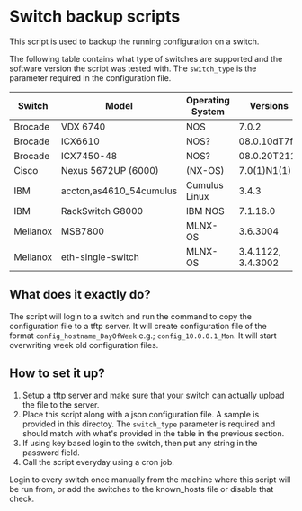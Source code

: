 # Switch backup scripts

This script is used to backup the running configuration on a switch.

The following table contains what type of switches are supported and the software version the script was tested with.
The `switch_type` is the parameter required in the configuration file.

| Switch | Model | Operating System | Versions | switch_type parameter |
|-|-|-|-|-|
| Brocade| VDX 6740 | NOS | 7.0.2 | vdx6740|
| Brocade | ICX6610 | NOS? | 08.0.10dT7f1 | icx6610 |
| Brocade | ICX7450-48 | NOS?  | 08.0.20T211 | icx6610 |
| Cisco | Nexus 5672UP (6000) | (NX-OS) | 7.0(1)N1(1) | nexus6000 |
| IBM | accton,as4610_54cumulus  | Cumulus Linux |  3.4.3 | cumulus |
| IBM | RackSwitch G8000 | IBM NOS | 7.1.16.0 | ibm_rack |
| Mellanox | MSB7800 | MLNX-OS | 3.6.3004 | mellanox |
| Mellanox | eth-single-switch | MLNX-OS | 3.4.1122, 3.4.3002| mellanox |

## What does it exactly do?

The script will login to a switch and run the command to copy the configuration file to a tftp server. It will create configuration file of the format `config_hostname_DayOfWeek` e.g.; `config_10.0.0.1_Mon`. It will start overwriting week old configuration files.

## How to set it up?

1. Setup a tftp server and make sure that your switch can actually upload the file to the server.
2. Place this script along with a json configuration file. A sample is provided in this directoy. The `switch_type` parameter is required and should match with what's provided in the table in the previous section.
3. If using key based login to the switch, then put any string in the password field.
4. Call the script everyday using a cron job.

Login to every switch once manually from the machine where this script will be run from, or add the switches to the known_hosts file or disable that check.

